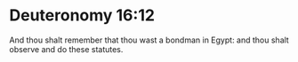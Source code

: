 # Deuteronomy 16:12

And thou shalt remember that thou wast a bondman in Egypt: and thou shalt observe and do these statutes.